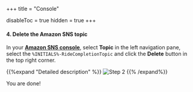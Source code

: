 +++
title = "Console"

disableToc = true
hidden = true
+++




#### 4. Delete the Amazon SNS topic

In your **[Amazon SNS console](https://console.aws.amazon.com/sns/v3/home?#/topics)**, select **Topic** in the left navigation pane, select the `%INITIALS%-RideCompletionTopic` and click the **Delete** button in the top right corner.

{{%expand "Detailed description" %}}
![Step 2](step-2-console.png)
{{% /expand%}}


You are done!
